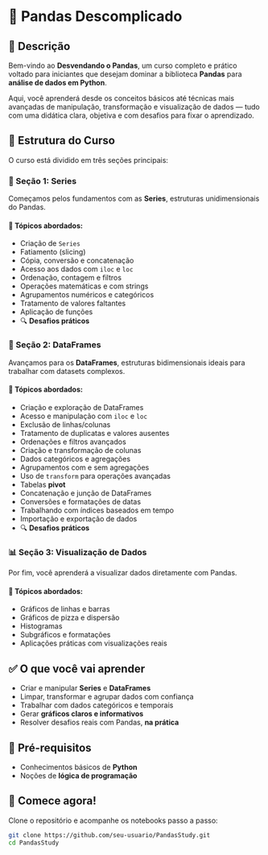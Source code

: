 # 🐼 Pandas Descomplicado

## 📌 Descrição

Bem-vindo ao **Desvendando o Pandas**, um curso completo e prático voltado para iniciantes que desejam dominar a biblioteca **Pandas** para **análise de dados em Python**.

Aqui, você aprenderá desde os conceitos básicos até técnicas mais avançadas de manipulação, transformação e visualização de dados — tudo com uma didática clara, objetiva e com desafios para fixar o aprendizado.


## 🧭 Estrutura do Curso

O curso está dividido em três seções principais:


### 🧩 Seção 1: Series

Começamos pelos fundamentos com as **Series**, estruturas unidimensionais do Pandas.


#### 📖 Tópicos abordados:

- Criação de `Series`
- Fatiamento (slicing)
- Cópia, conversão e concatenação
- Acesso aos dados com `iloc` e `loc`
- Ordenação, contagem e filtros
- Operações matemáticas e com strings
- Agrupamentos numéricos e categóricos
- Tratamento de valores faltantes
- Aplicação de funções
- 🔍 **Desafios práticos**


### 🧩 Seção 2: DataFrames

Avançamos para os **DataFrames**, estruturas bidimensionais ideais para trabalhar com datasets complexos.


#### 📖 Tópicos abordados:

- Criação e exploração de DataFrames
- Acesso e manipulação com `iloc` e `loc`
- Exclusão de linhas/colunas
- Tratamento de duplicatas e valores ausentes
- Ordenações e filtros avançados
- Criação e transformação de colunas
- Dados categóricos e agregações
- Agrupamentos com e sem agregações
- Uso de `transform` para operações avançadas
- Tabelas **pivot**
- Concatenação e junção de DataFrames
- Conversões e formatações de datas
- Trabalhando com índices baseados em tempo
- Importação e exportação de dados
- 🔍 **Desafios práticos**


### 📊 Seção 3: Visualização de Dados

Por fim, você aprenderá a visualizar dados diretamente com Pandas.


#### 📖 Tópicos abordados:

- Gráficos de linhas e barras
- Gráficos de pizza e dispersão
- Histogramas
- Subgráficos e formatações
- Aplicações práticas com visualizações reais


## ✅ O que você vai aprender

- Criar e manipular **Series** e **DataFrames**
- Limpar, transformar e agrupar dados com confiança
- Trabalhar com dados categóricos e temporais
- Gerar **gráficos claros e informativos**
- Resolver desafios reais com Pandas, **na prática**


## 🧠 Pré-requisitos

- Conhecimentos básicos de **Python**
- Noções de **lógica de programação**


## 🚀 Comece agora!

Clone o repositório e acompanhe os notebooks passo a passo:


```bash
git clone https://github.com/seu-usuario/PandasStudy.git
cd PandasStudy
